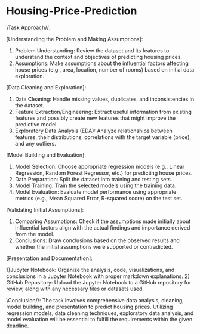 # Housing-Price-Prediction

\\Task Approach//:

[Understanding the Problem and Making Assumptions]:

1) Problem Understanding: Review the dataset and its features to understand the context and objectives of predicting housing prices.
2) Assumptions: Make assumptions about the influential factors affecting house prices (e.g., area, location, number of rooms) based on initial data exploration.

[Data Cleaning and Exploration]:

1) Data Cleaning: Handle missing values, duplicates, and inconsistencies in the dataset.
2) Feature Extraction/Engineering: Extract useful information from existing features and possibly create new features that might improve the predictive model.
3) Exploratory Data Analysis (EDA): Analyze relationships between features, their distributions, correlations with the target variable (price), and any outliers.

[Model Building and Evaluation]:

1) Model Selection: Choose appropriate regression models (e.g., Linear Regression, Random Forest Regressor, etc.) for predicting house prices.
2) Data Preparation: Split the dataset into training and testing sets.
3) Model Training: Train the selected models using the training data.
4) Model Evaluation: Evaluate model performance using appropriate metrics (e.g., Mean Squared Error, R-squared score) on the test set.

[Validating Initial Assumptions]:

1) Comparing Assumptions: Check if the assumptions made initially about influential factors align with the actual findings and importance derived from the model.
2) Conclusions: Draw conclusions based on the observed results and whether the initial assumptions were supported or contradicted.

[Presentation and Documentation]:

1)Jupyter Notebook: Organize the analysis, code, visualizations, and conclusions in a Jupyter Notebook with proper markdown explanations.
2) GitHub Repository: Upload the Jupyter Notebook to a GitHub repository for review, along with any necessary files or datasets used.

\\Conclusion//:
The task involves comprehensive data analysis, cleaning, model building, and presentation to predict housing prices. Utilizing regression models, data cleaning techniques, exploratory data analysis, and model evaluation will be essential to fulfill the requirements within the given deadline.
